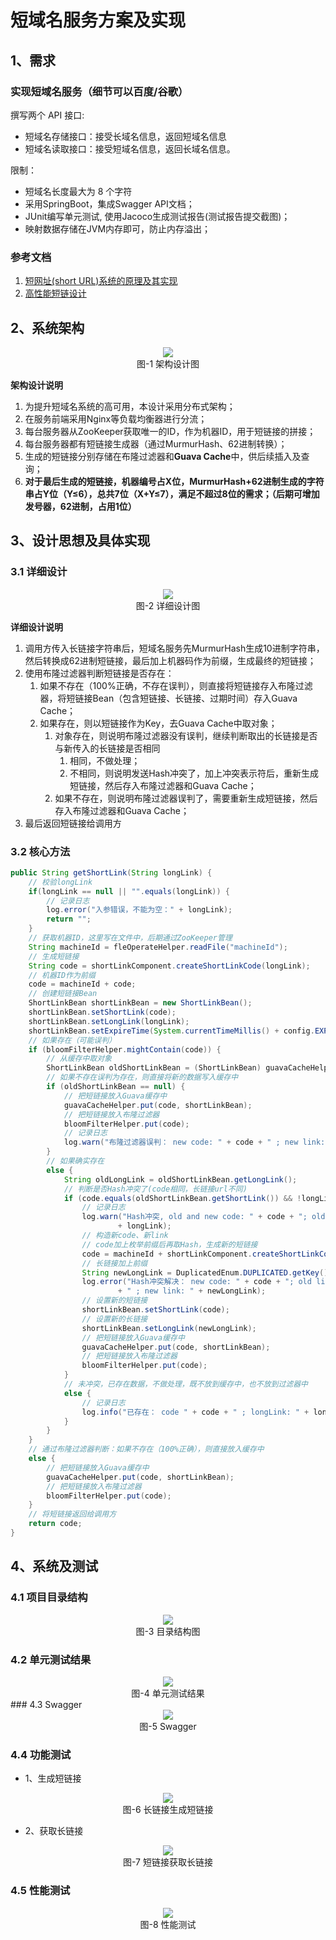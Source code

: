 # 短域名服务方案及实现



## 1、需求

### 实现短域名服务（细节可以百度/谷歌）

撰写两个 API 接口:
- 短域名存储接口：接受长域名信息，返回短域名信息
- 短域名读取接口：接受短域名信息，返回长域名信息。

限制：
- 短域名长度最大为 8 个字符
- 采用SpringBoot，集成Swagger API文档；
- JUnit编写单元测试, 使用Jacoco生成测试报告(测试报告提交截图)；
- 映射数据存储在JVM内存即可，防止内存溢出；

### 参考文档
1. [短网址(short URL)系统的原理及其实现](https://segmentfault.com/a/1190000012088345)
1. [高性能短链设计](https://mp.weixin.qq.com/s/YTrBaERcyjvw7A0Fg2Iegw)

## 2、系统架构



<div align="center">
	<img src="images\01.ArchitectrueDiagram.png" />
	</br>
	<span>图-1 架构设计图</span>
</div>

**架构设计说明**

1. 为提升短域名系统的高可用，本设计采用分布式架构；
2. 在服务前端采用Nginx等负载均衡器进行分流；
3. 每台服务器从ZooKeeper获取唯一的ID，作为机器ID，用于短链接的拼接；
4. 每台服务器都有短链接生成器（通过MurmurHash、62进制转换）；
5. 生成的短链接分别存储在布隆过滤器和**Guava Cache**中，供后续插入及查询；
6. **对于最后生成的短链接，机器编号占X位，MurmurHash+62进制生成的字符串占Y位（Y≤6），总共7位（X+Y≤7），满足不超过8位的需求；（后期可增加发号器，62进制，占用1位）**

## 3、设计思想及具体实现

### 3.1 详细设计

<div align="center">
	<img src="images\02.DesignDiagram.png" />
	</br>
	<span>图-2 详细设计图</span>
</div>

**详细设计说明**

1. 调用方传入长链接字符串后，短域名服务先MurmurHash生成10进制字符串，然后转换成62进制短链接，最后加上机器码作为前缀，生成最终的短链接；
2. 使用布隆过滤器判断短链接是否存在：
   1. 如果不存在（100%正确，不存在误判），则直接将短链接存入布隆过滤器，将短链接Bean（包含短链接、长链接、过期时间）存入Guava  Cache；
   2. 如果存在，则以短链接作为Key，去Guava Cache中取对象；
      1. 对象存在，则说明布隆过滤器没有误判，继续判断取出的长链接是否与新传入的长链接是否相同
         1. 相同，不做处理；
         2. 不相同，则说明发送Hash冲突了，加上冲突表示符后，重新生成短链接，然后存入布隆过滤器和Guava Cache；
      2. 如果不存在，则说明布隆过滤器误判了，需要重新生成短链接，然后存入布隆过滤器和Guava Cache；
3. 最后返回短链接给调用方

### 3.2 核心方法

```java
public String getShortLink(String longLink) {
    // 校验longLink
    if(longLink == null || "".equals(longLink)) {
        // 记录日志
        log.error("入参错误，不能为空：" + longLink);
        return "";
    }
    // 获取机器ID，这里写在文件中，后期通过ZooKeeper管理
    String machineId = fleOperateHelper.readFile("machineId");
    // 生成短链接
    String code = shortLinkComponent.createShortLinkCode(longLink);
    // 机器ID作为前缀
    code = machineId + code;
    // 创建短链接Bean
    ShortLinkBean shortLinkBean = new ShortLinkBean();
    shortLinkBean.setShortLink(code);
    shortLinkBean.setLongLink(longLink);
    shortLinkBean.setExpireTime(System.currentTimeMillis() + config.EXPIRE_SEC * 1000);
    // 如果存在（可能误判）
    if (bloomFilterHelper.mightContain(code)) {
        // 从缓存中取对象
        ShortLinkBean oldShortLinkBean = (ShortLinkBean) guavaCacheHelper.get(code);
        // 如果不存在误判为存在，则直接将新的数据写入缓存中
        if (oldShortLinkBean == null) {
            // 把短链接放入Guava缓存中
            guavaCacheHelper.put(code, shortLinkBean);
            // 把短链接放入布隆过滤器
            bloomFilterHelper.put(code);
            // 记录日志
            log.warn("布隆过滤器误判： new code: " + code + " ; new link: " + longLink);
        }
        // 如果确实存在
        else {
            String oldLongLink = oldShortLinkBean.getLongLink();
            // 判断是否Hash冲突了(code相同，长链接url不同)
            if (code.equals(oldShortLinkBean.getShortLink()) && !longLink.equals(oldLongLink)) {
                // 记录日志
                log.warn("Hash冲突, old and new code: " + code + "; old link: " + oldLongLink + " ; new link: "
                        + longLink);
                // 构造新code、新link
                // code加上枚举前缀后再取Hash，生成新的短链接
                code = machineId + shortLinkComponent.createShortLinkCode(DuplicatedEnum.DUPLICATED.getKey() + "_" + code);
                // 长链接加上前缀
                String newLongLink = DuplicatedEnum.DUPLICATED.getKey() + "_" + longLink;
                log.error("Hash冲突解决： new code: " + code + "; old link: " + oldShortLinkBean.getLongLink()
                        + " ; new link: " + newLongLink);
                // 设置新的短链接
                shortLinkBean.setShortLink(code);
                // 设置新的长链接
                shortLinkBean.setLongLink(newLongLink);
                // 把短链接放入Guava缓存中
                guavaCacheHelper.put(code, shortLinkBean);
                // 把短链接放入布隆过滤器
                bloomFilterHelper.put(code);
            }
            // 未冲突，已存在数据，不做处理，既不放到缓存中，也不放到过滤器中
            else {
                // 记录日志
                log.info("已存在： code " + code + " ; longLink: " + longLink);
            }
        }
    }
    // 通过布隆过滤器判断：如果不存在（100%正确），则直接放入缓存中
    else {
        // 把短链接放入Guava缓存中
        guavaCacheHelper.put(code, shortLinkBean);
        // 把短链接放入布隆过滤器
        bloomFilterHelper.put(code);
    }
    // 将短链接返回给调用方
    return code;
}
```

## 4、系统及测试

### 4.1 项目目录结构

<div align="center">
	<img src="images\03.Content.png" />
	</br>
	<span>图-3 目录结构图</span>
</div>


### 4.2 单元测试结果

<div align="center">
	<img src="images\04.JaCoCoReport.png" />
	</br>
	<span>图-4 单元测试结果</span>
</div>
### 4.3 Swagger

<div align="center">
	<img src="images\05.Swagger.png" />
	</br>
	<span> 图-5 Swagger </span>
</div>


### 4.4 功能测试

* 1、生成短链接

<div align="center">
	<img src="images\06.Postman_01.png" />
	</br>
	<span> 图-6 长链接生成短链接 </span>
</div>

* 2、获取长链接

<div align="center">
	<img src="images\07.Postman_02.png" />
	</br>
	<span> 图-7 短链接获取长链接 </span>
</div>

### 4.5 性能测试


<div align="center">
	<img src="images\08.JMeter.png" />
	</br>
	<span> 图-8 性能测试 </span>
</div>
